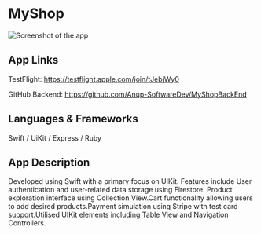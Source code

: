 # MyShop
![Screenshot of the app](MyShop/ReadmePics/MyShopFront.jpg)

## App Links

TestFlight: https://testflight.apple.com/join/tJebjWy0

GitHub Backend: https://github.com/Anup-SoftwareDev/MyShopBackEnd

## Languages & Frameworks

Swift / UiKit / Express / Ruby

## App Description

Developed using Swift with a primary focus on UIKit. Features include User authentication and user-related data storage using Firestore. Product exploration interface using Collection View.Cart functionality allowing users to add desired products.Payment simulation using Stripe with test card support.Utilised UIKit elements including Table View and Navigation Controllers.

